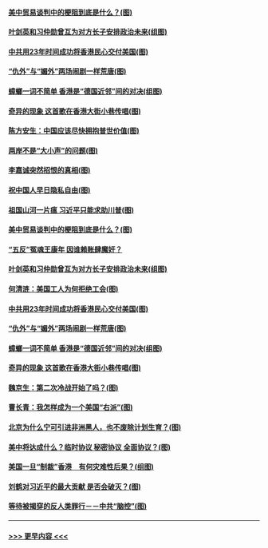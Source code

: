 #### [美中贸易谈判中的梗阻到底是什么？(图)](../pages/p4/907791.md?t=09192322) 
#### [叶剑英和习仲勋曾互为对方长子安排政治未来(组图)](../pages/p4/907786.md?t=09192322) 
#### [中共用23年时间成功将香港民心交付美国(图)](../pages/p4/907698.md?t=09192322) 
#### [“仇外”与“媚外”两场闹剧一样荒唐(图)](../pages/p4/907689.md?t=09192322) 
#### [蟑螂一词不简单 香港是“德国近邻”间的对决(组图)](../pages/p4/907618.md?t=09192322) 
#### [奇异的现象 这首歌在香港大街小巷传唱(图)](../pages/p4/907583.md?t=09192322) 
#### [陈方安生：中国应该尽快拥抱普世价值(图)](../pages/p4/907826.md?t=09192322) 
#### [两岸不是“大小声”的问题(图)](../pages/p4/907825.md?t=09192322) 
#### [李嘉诚突然招恨的真相(图)](../pages/p4/907799.md?t=09192322) 
#### [祝中国人早日隐私自由(图)](../pages/p4/907797.md?t=09192322) 
#### [祖国山河一片瘟 习近平只能求助川普(图)](../pages/p4/907796.md?t=09192322) 
#### [美中贸易谈判中的梗阻到底是什么？(图)](../pages/p4/907791.md?t=09192322) 
#### [“五反”冤魂王康年 因谁赖账肆魔奸？](../pages/p4/907787.md?t=09192322) 
#### [叶剑英和习仲勋曾互为对方长子安排政治未来(组图)](../pages/p4/907786.md?t=09192322) 
#### [何清涟：美国工人为何拒绝工会(图)](../pages/p4/907701.md?t=09192322) 
#### [中共用23年时间成功将香港民心交付美国(图)](../pages/p4/907698.md?t=09192322) 
#### [“仇外”与“媚外”两场闹剧一样荒唐(图)](../pages/p4/907689.md?t=09192322) 
#### [蟑螂一词不简单 香港是“德国近邻”间的对决(组图)](../pages/p4/907618.md?t=09192322) 
#### [奇异的现象 这首歌在香港大街小巷传唱(图)](../pages/p4/907583.md?t=09192322) 
#### [魏京生：第二次冷战开始了吗？(图)](../pages/p4/907581.md?t=09192322) 
#### [曹长青：我怎样成为一个美国“右派”(图)](../pages/p4/907580.md?t=09192322) 
#### [北京为什么宁可引进非洲黑人，也不废除计划生育？(图)](../pages/p4/907577.md?t=09192322) 
#### [美中将达成什么？临时协议 秘密协议 全面协议？(图)](../pages/p4/907576.md?t=09192322) 
#### [美国一旦“制裁”香港　有何灾难性后果？(组图)](../pages/p4/907575.md?t=09192322) 
#### [刘鹤对习近平的最大贡献 是否会破灭？(图)](../pages/p4/907509.md?t=09192322) 
#### [等待被揭穿的反人类罪行－－中共“脑控”(图)](../pages/p4/907167.md?t=09192322) 

----
#### [ >>> 更早内容 <<< ](../indexes/p4-earlier.md)
